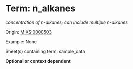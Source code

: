 # Term: n_alkanes

*concentration of n-alkanes; can include multiple n-alkanes*

Origin: [MIXS:0000503](https://w3id.org/mixs/0000503)

Example: None

Sheet(s) containing term: sample_data

**Optional or context dependent**